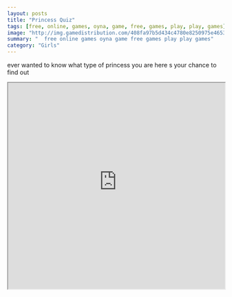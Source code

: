```yaml
---
layout: posts
title: "Princess Quiz"
tags: [free, online, games, oyna, game, free, games, play, play, games]
image: "http://img.gamedistribution.com/408fa97b5d434c4780e8250975e4653b.jpg"
summary: "  free online games oyna game free games play play games"
category: "Girls"
---
```


ever wanted to know what type of princess you are here s your chance to find out

<iframe width="100%" height="480px;" src="http://flash.gamedistribution.com?game=408fa97b5d434c4780e8250975e4653b"></iframe>